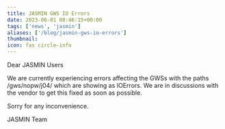 ```yaml
---
title: JASMIN GWS IO Errors
date: 2023-06-01 08:46:15+00:00
tags: ['news', 'jasmin']
aliases: ['/blog/jasmin-gws-io-errors']
thumbnail: 
icon: fas circle-info
---
```


Dear JASMIN Users  
  



We are currently experiencing errors affecting the GWSs with the paths /gws/nopw/j04/ which are showing as IOErrors. We are in discussions with the vendor to get this fixed as soon as possible.   
  
Sorry for any inconvenience.  



JASMIN Team



